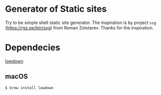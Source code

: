 # Generator of Static sites

Try to be simple shell static site generator. The inspiration is by project `ssg` (https://rgz.ee/bin/ssg) from Roman Zolotarev. Thanks for the inspiration.

# Dependecies

[lowdown](https://kristaps.bsd.lv/lowdown/)

## macOS

```shell
$ brew install lowdown
```
